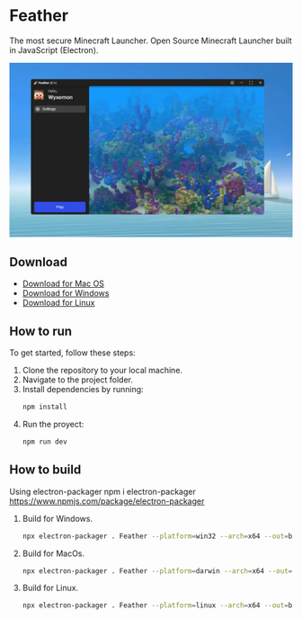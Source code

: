 # Feather
The most secure Minecraft Launcher. Open Source Minecraft Launcher built in JavaScript (Electron).

![Alt text](welcome/resources/image.png)

## Download
- [Download for Mac OS](#)
- [Download for Windows](#)
- [Download for Linux](#)

## How to run
To get started, follow these steps:

1. Clone the repository to your local machine.
2. Navigate to the project folder.
3. Install dependencies by running:
   ```bash
   npm install
4. Run the proyect:
   ```bash
   npm run dev

## How to build
Using electron-packager npm i electron-packager https://www.npmjs.com/package/electron-packager
1. Build for Windows.
   ```bash
   npx electron-packager . Feather --platform=win32 --arch=x64 --out=build --icon=icon.png
2. Build for MacOs.
   ```bash
   npx electron-packager . Feather --platform=darwin --arch=x64 --out=build --icon=icon.png
3. Build for Linux.
   ```bash
   npx electron-packager . Feather --platform=linux --arch=x64 --out=build --icon=icon.png
